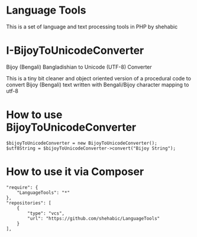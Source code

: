 Language Tools
================
This is a set of language and text processing tools in PHP by shehabic

I-BijoyToUnicodeConverter
=========================

Bijoy (Bengali) Bangladishian to Unicode (UTF-8) Converter

This is a tiny bit cleaner and object oriented version of a procedural code to convert Bijoy (Bengali) text written with Bengali/Bijoy character mapping to utf-8

How to use BijoyToUnicodeConverter
==================================

    $bijoyToUnicodeConverter = new BijoyToUnicodeConverter();
    $utf8String = $bijoyToUnicodeConverter->convert("Bijoy String");

How to use it via Composer
==========================

    "require": {
        "LanguageTools": "*"
    },
    "repositories": [
        {
            "type": "vcs",
            "url": "https://github.com/shehabic/LanguageTools"
        }
    ],
